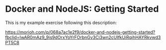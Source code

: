 # Docker and NodeJS: Getting Started

This is my example exercise following this description:

https://morioh.com/p/068a7ac1e2f9/docker-and-nodejs-getting-started?fbclid=IwAR0mAz9_9is9dOrxYoYrFOrbnGv3Ci3wn2cUIfkUiRqihHAYRkvwd3PT5C8